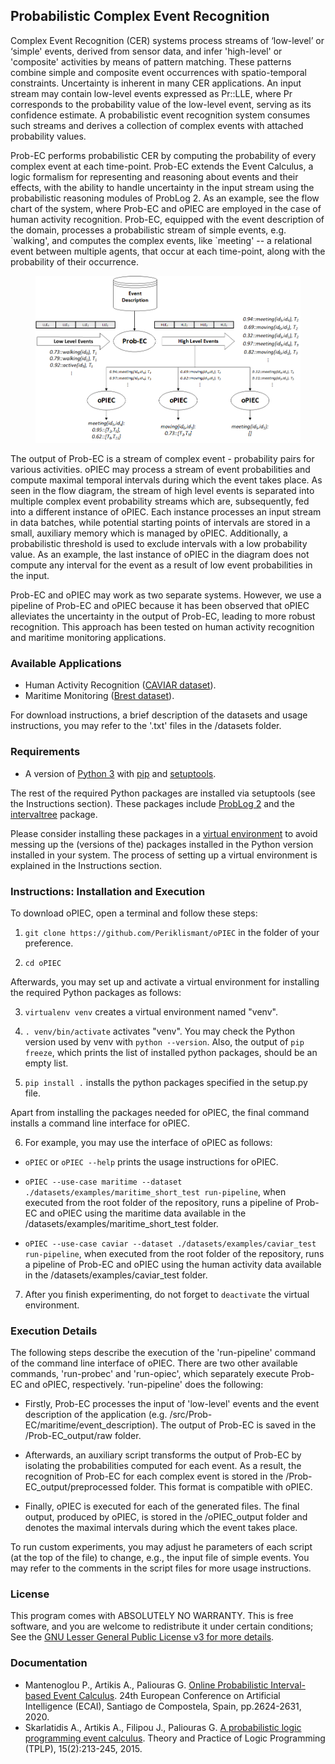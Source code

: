## Probabilistic Complex Event Recognition

Complex Event Recognition (CER) systems process streams of ‘low-level’ or ‘simple' events, derived from sensor data, and infer 'high-level' or 'composite' activities by means of pattern matching. These patterns combine simple and composite event occurrences with spatio-temporal constraints. Uncertainty is inherent in many CER applications. An input stream may contain low-level events expressed as Pr::LLE, where Pr corresponds to the probability value of the low-level event, serving as its confidence estimate. A probabilistic event recognition system consumes such streams and derives a collection of complex events with attached probability values. 

Prob-EC performs probabilistic CER by computing the probability of every complex event at each time-point. Prob-EC extends the Event Calculus, a logic formalism for representing and reasoning about events and their effects, with the ability to handle uncertainty in the input stream using the probabilistic reasoning modules of ProbLog 2. As an example, see the flow chart of the system, where Prob-EC and oPIEC are employed in the case of human activity recognition. Prob-EC, equipped with the event description of the domain, processes a probabilistic stream of simple events, e.g. \`walking', and computes the complex events, like \`meeting' -- a relational event between multiple agents, that occur at each time-point, along with the probability of their occurrence. 

<figure class="image">
    <img src="figures/system-flow-2.png" width="1000" alt="System Flow Diagram">
</figure>

The output of Prob-EC is a stream of complex event - probability pairs for various activities. oPIEC may process a stream of event probabilities and compute maximal temporal intervals during which the event takes place. As seen in the flow diagram, the stream of high level events is separated into multiple complex event probability streams which are, subsequently, fed into a different instance of oPIEC. Each instance processes an input stream in data batches, while potential starting points of intervals are stored in a small, auxiliary memory which is managed by oPIEC. Additionally, a probabilistic threshold is used to exclude intervals with a low probability value. As an example, the last instance of oPIEC in the diagram does not compute any interval for the event as a result of low event probabilities in the input.

Prob-EC and oPIEC may work as two separate systems. However, we use a pipeline of Prob-EC and oPIEC because it has been observed that oPIEC alleviates the uncertainty in the output of Prob-EC, leading to more robust recognition. This approach has been tested on human activity recognition and maritime monitoring applications.  

### Available Applications

- Human Activity Recognition ([CAVIAR dataset](http://groups.inf.ed.ac.uk/vision/CAVIAR/CAVIARDATA1/)).
- Maritime Monitoring ([Brest dataset](https://zenodo.org/record/1167595)).

For download instructions, a brief description of the datasets and usage instructions, you may refer to the '.txt' files in the /datasets folder.

### Requirements

- A version of [Python 3](https://docs.python.org/3/) with [pip](https://pip.pypa.io/en/stable/installing/) and [setuptools](https://pypi.org/project/setuptools/).

The rest of the required Python packages are installed via setuptools (see the Instructions section). These packages include [ProbLog 2](https://dtai.cs.kuleuven.be/problog/) and the [intervaltree](https://pypi.org/project/intervaltree/) package.

Please consider installing these packages in a [virtual environment](https://docs.python.org/3/tutorial/venv.html) to avoid messing up the (versions of the) packages installed in the Python version installed in your system. The process of setting up a virtual environment is explained in the Instructions section. 

### Instructions: Installation and Execution 

To download oPIEC, open a terminal and follow these steps:

1. ``` git clone https://github.com/Periklismant/oPIEC ``` in the folder of your preference. 

2. ``` cd oPIEC ```

Afterwards, you may set up and activate a virtual environment for installing the required Python packages as follows:

3. ``` virtualenv venv ``` creates a virtual environment named "venv".

4. ``` . venv/bin/activate ``` activates "venv". You may check the Python version used by venv with ``` python --version ```. Also, the output of ``` pip freeze ```, which prints the list of installed python packages, should be an empty list.

5. ``` pip install . ``` installs the python packages specified in the setup.py file.

Apart from installing the packages needed for oPIEC, the final command installs a command line interface for oPIEC. 

6. For example, you may use the interface of oPIEC as follows: 

- ``` oPIEC ``` or ``` oPIEC --help ``` prints the usage instructions for oPIEC.

- ``` oPIEC --use-case maritime --dataset ./datasets/examples/maritime_short_test run-pipeline ```, when executed from the root folder of the repository, runs a pipeline of Prob-EC and oPIEC using the maritime data available in the /datasets/examples/maritime_short_test folder.

- ``` oPIEC --use-case caviar --dataset ./datasets/examples/caviar_test run-pipeline ```, when executed from the root folder of the repository, runs a pipeline of Prob-EC and oPIEC using the human activity data available in the /datasets/examples/caviar_test folder.

7. After you finish experimenting, do not forget to ``` deactivate ``` the virtual environment.

### Execution Details

The following steps describe the execution of the 'run-pipeline' command of the command line interface of oPIEC. There are two other available commands, 'run-probec' and 'run-opiec', which separately execute Prob-EC and oPIEC, respectively. 'run-pipeline' does the following:

- Firstly, Prob-EC processes the input of 'low-level' events and the event description of the application (e.g. /src/Prob-EC/maritime/event_description). The output of Prob-EC is saved in the /Prob-EC_output/raw folder. 

- Afterwards, an auxiliary script transforms the output of Prob-EC by isolating the probabilities computed for each event. As a result, the recognition of Prob-EC for each complex event is stored in the /Prob-EC_output/preprocessed folder. This format is compatible with oPIEC. 

- Finally, oPIEC is executed for each of the generated files. The final output, produced by oPIEC, is stored in the /oPIEC_output folder and denotes the maximal intervals during which the event takes place.

To run custom experiments, you may adjust he parameters of each script (at the top of the file) to change, e.g., the input file of simple events. You may refer to the comments in the script files for more usage instructions. 

### License

This program comes with ABSOLUTELY NO WARRANTY. This is free software, and you are welcome to redistribute it under certain conditions; See the [GNU Lesser General Public License v3 for more details](https://www.gnu.org/licenses/lgpl-3.0.html).

### Documentation

- Mantenoglou P., Artikis A., Paliouras G. [Online Probabilistic Interval-based Event Calculus](https://doi.org/10.3233/FAIA200399). 24th European Conference on Artificial Intelligence (ECAI), Santiago de Compostela, Spain, pp.2624-2631, 2020.
- Skarlatidis A., Artikis A., Filipou J., Paliouras G. [A probabilistic logic programming event calculus](https://doi.org/10.1017/S1471068413000690). Theory and Practice of Logic Programming (TPLP), 15(2):213-245, 2015.
